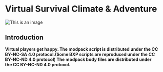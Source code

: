 # Virtual Survival Climate & Adventure
![This is an image](https://cf.way2muchnoise.eu/full_511527_downloads.svg)
## Introduction  
**Virtual players get happy.
The modpack script is distributed under the CC BY-NC-SA 4.0 protocol.(Some BXP scripts are reproduced under the CC BY-NC-ND 4.0 protocol)
The modpack body files are distributed under the CC BY-NC-ND 4.0 protocol.**